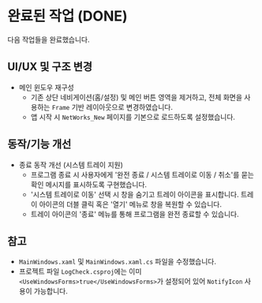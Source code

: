 # 완료된 작업 (DONE)

다음 작업들을 완료했습니다.

## UI/UX 및 구조 변경

- 메인 윈도우 재구성
  - 기존 상단 네비게이션(홈/설정) 및 메인 버튼 영역을 제거하고, 전체 화면을 사용하는 `Frame` 기반 레이아웃으로 변경하였습니다.
  - 앱 시작 시 `NetWorks_New` 페이지를 기본으로 로드하도록 설정했습니다.

## 동작/기능 개선

- 종료 동작 개선 (시스템 트레이 지원)
  - 프로그램 종료 시 사용자에게 '완전 종료 / 시스템 트레이로 이동 / 취소'를 묻는 확인 메시지를 표시하도록 구현했습니다.
  - '시스템 트레이로 이동' 선택 시 창을 숨기고 트레이 아이콘을 표시합니다. 트레이 아이콘의 더블 클릭 혹은 '열기' 메뉴로 창을 복원할 수 있습니다.
  - 트레이 아이콘의 '종료' 메뉴를 통해 프로그램을 완전 종료할 수 있습니다.

## 참고

- `MainWindows.xaml` 및 `MainWindows.xaml.cs` 파일을 수정했습니다.
- 프로젝트 파일 `LogCheck.csproj`에는 이미 `<UseWindowsForms>true</UseWindowsForms>`가 설정되어 있어 `NotifyIcon` 사용이 가능합니다.
